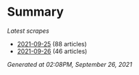 # Summary
*Latest scrapes*
* [2021-09-25](https://github.com/nuuuwan/news_lk/blob/data/news_lk.2021-09-25.json) (88 articles)
* [2021-09-26](https://github.com/nuuuwan/news_lk/blob/data/news_lk.2021-09-26.json) (46 articles)

*Generated at 02:08PM, September 26, 2021*